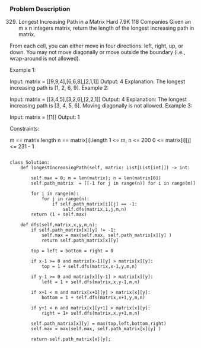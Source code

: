 ### Problem Description 

329. Longest Increasing Path in a Matrix
Hard
7.9K
118
Companies
Given an m x n integers matrix, return the length of the longest increasing path in matrix.

From each cell, you can either move in four directions: left, right, up, or down. You may not move diagonally or move outside the boundary (i.e., wrap-around is not allowed).

 

Example 1:


Input: matrix = [[9,9,4],[6,6,8],[2,1,1]]
Output: 4
Explanation: The longest increasing path is [1, 2, 6, 9].
Example 2:


Input: matrix = [[3,4,5],[3,2,6],[2,2,1]]
Output: 4
Explanation: The longest increasing path is [3, 4, 5, 6]. Moving diagonally is not allowed.
Example 3:

Input: matrix = [[1]]
Output: 1
 

Constraints:

m == matrix.length
n == matrix[i].length
1 <= m, n <= 200
0 <= matrix[i][j] <= 231 - 1


```

class Solution:
    def longestIncreasingPath(self, matrix: List[List[int]]) -> int:
        
        self.max = 0; m = len(matrix); n = len(matrix[0])
        self.path_matrix  = [[-1 for j in range(n)] for i in range(m)]
        
        for i in range(m):
            for j in range(n):
                if self.path_matrix[i][j] == -1:
                    self.dfs(matrix,i,j,m,n)
        return (1 + self.max)
        
    def dfs(self,matrix,x,y,m,n):
        if self.path_matrix[x][y] != -1:
            self.max = max(self.max, self.path_matrix[x][y] )
            return self.path_matrix[x][y]
        
        top = left = bottom = right = 0
        
        if x-1 >= 0 and matrix[x-1][y] > matrix[x][y]:
            top = 1 + self.dfs(matrix,x-1,y,m,n)
        
        if y-1 >= 0 and matrix[x][y-1] > matrix[x][y]:
            left = 1 + self.dfs(matrix,x,y-1,m,n)
        
        if x+1 < m and matrix[x+1][y] > matrix[x][y]:
            bottom = 1 + self.dfs(matrix,x+1,y,m,n)
            
        if y+1 < n and matrix[x][y+1] > matrix[x][y]:
            right = 1+ self.dfs(matrix,x,y+1,m,n)
            
        self.path_matrix[x][y] = max(top,left,bottom,right)
        self.max = max(self.max, self.path_matrix[x][y] )
        
        return self.path_matrix[x][y];
            
            
```
